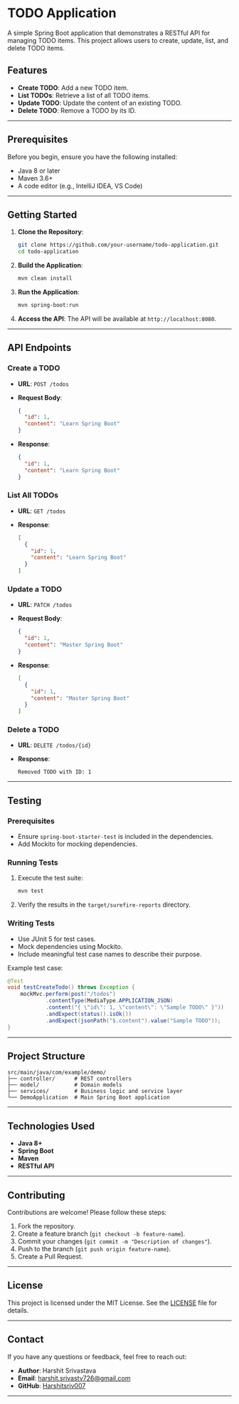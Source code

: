 # TODO Application

A simple Spring Boot application that demonstrates a RESTful API for managing TODO items. This project allows users to create, update, list, and delete TODO items.

## Features

- **Create TODO**: Add a new TODO item.
- **List TODOs**: Retrieve a list of all TODO items.
- **Update TODO**: Update the content of an existing TODO.
- **Delete TODO**: Remove a TODO by its ID.

---

## Prerequisites

Before you begin, ensure you have the following installed:

- Java 8 or later
- Maven 3.6+
- A code editor (e.g., IntelliJ IDEA, VS Code)

---

## Getting Started

1. **Clone the Repository**:

   ```bash
   git clone https://github.com/your-username/todo-application.git
   cd todo-application
   ```

2. **Build the Application**:

   ```bash
   mvn clean install
   ```

3. **Run the Application**:

   ```bash
   mvn spring-boot:run
   ```

4. **Access the API**:
   The API will be available at `http://localhost:8080`.

---

## API Endpoints

### Create a TODO

- **URL**: `POST /todos`
- **Request Body**:

  ```json
  {
    "id": 1,
    "content": "Learn Spring Boot"
  }
  ```

- **Response**:

  ```json
  {
    "id": 1,
    "content": "Learn Spring Boot"
  }
  ```

### List All TODOs

- **URL**: `GET /todos`
- **Response**:

  ```json
  [
    {
      "id": 1,
      "content": "Learn Spring Boot"
    }
  ]
  ```

### Update a TODO

- **URL**: `PATCH /todos`
- **Request Body**:

  ```json
  {
    "id": 1,
    "content": "Master Spring Boot"
  }
  ```

- **Response**:

  ```json
  [
    {
      "id": 1,
      "content": "Master Spring Boot"
    }
  ]
  ```

### Delete a TODO

- **URL**: `DELETE /todos/{id}`
- **Response**:

  ```plaintext
  Removed TODO with ID: 1
  ```

---

## Testing

### Prerequisites

- Ensure `spring-boot-starter-test` is included in the dependencies.
- Add Mockito for mocking dependencies.

### Running Tests

1. Execute the test suite:

   ```bash
   mvn test
   ```

2. Verify the results in the `target/surefire-reports` directory.

### Writing Tests

- Use JUnit 5 for test cases.
- Mock dependencies using Mockito.
- Include meaningful test case names to describe their purpose.

Example test case:

```java
@Test
void testCreateTodo() throws Exception {
    mockMvc.perform(post("/todos")
            .contentType(MediaType.APPLICATION_JSON)
            .content("{ \"id\": 1, \"content\": \"Sample TODO\" }"))
            .andExpect(status().isOk())
            .andExpect(jsonPath("$.content").value("Sample TODO"));
}
```

---

## Project Structure

```
src/main/java/com/example/demo/
├── controller/      # REST controllers
├── model/           # Domain models
├── services/        # Business logic and service layer
└── DemoApplication  # Main Spring Boot application
```

---

## Technologies Used

- **Java 8+**
- **Spring Boot**
- **Maven**
- **RESTful API**

---

## Contributing

Contributions are welcome! Please follow these steps:

1. Fork the repository.
2. Create a feature branch (`git checkout -b feature-name`).
3. Commit your changes (`git commit -m "Description of changes"`).
4. Push to the branch (`git push origin feature-name`).
5. Create a Pull Request.

---

## License

This project is licensed under the MIT License. See the [LICENSE](LICENSE) file for details.

---

## Contact

If you have any questions or feedback, feel free to reach out:

- **Author**: Harshit Srivastava
- **Email**: [harshit.srivastv726@gmail.com](mailto:harshit.srivastv726@gmail.com)
- **GitHub**: [Harshitsriv007](https://github.com/Harshitsriv007)

---
